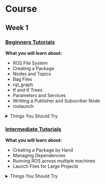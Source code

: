 # Course

## Week 1 

### [Beginners Tutorials](http://wiki.ros.org/ROS/Tutorials)

**What you will learn about:**
+ ROS File System
+ Creating a Package
+ Nodes and Topics
+ Bag Files
+ rqt_graph
+ tf and tf Trees
+ Parameters and Services
+ Writting a Publisher and Subscriber Node
+ roslaunch

<details><summary>Things You Should Try</summary>

+ rqt_publisher
+ rqt_robot_steering
+ Rviz
+ Publish and Subscribe in the Same Node

</details>

### [Intermediate Tutorials](http://wiki.ros.org/ROS/Tutorials)
**What you will learn about:**
+ Creating a Package by Hand
+ Managing Dependencies
+ Running ROS across multiple machines
+ Launch Files for Large Projects

<details><summary>Things You Should Try</summary>

+ Creating a URDF
+ Visualising a Robot in Rviz
+ Visualising a Robot in Gazebo
